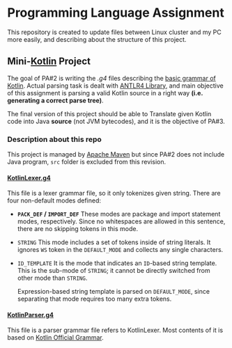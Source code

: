 # Programming Language Assignment

This repository is created to update files between Linux cluster and my PC more easily, and describing about the structure of this project.

## Mini-[Kotlin](https://kotlinlang.org/) Project

The goal of PA#2 is writing the *.g4* files describing the [basic grammar of Kotlin](https://kotlinlang.org/docs/reference/basic-syntax.html). Actual parsing task is dealt with [ANTLR4 Library](https://www.antlr.org/), and main objective of this assignment is parsing a valid Kotlin source in a right way **(i.e. generating a correct parse tree)**.

The final version of this project should be able to Translate given Kotlin code into Java **source** (not JVM bytecodes), and it is the objective of PA#3.

### Description about this repo

This project is managed by [Apache Maven](https://maven.apache.org/) but since PA#2 does not include Java program, `src` folder is excluded from this revision.

#### [KotlinLexer.g4](KotlinLexer.g4)

This file is a lexer grammar file, so it only tokenizes given string. There are four non-default modes defined:

* **`PACK_DEF` / `IMPORT_DEF`**
  These modes are package and import statement modes, respectively. Since no whitespaces are allowed in this sentence, there are no skipping tokens in this mode.
* `STRING`
  This mode includes a set of tokens inside of string literals. It ignores `WS` token in the `DEFAULT_MODE` and collects any single characters.
* `ID_TEMPLATE`
  It is the mode that indicates an `ID`-based string template. This is the sub-mode of `STRING`; it cannot be directly switched from other mode than `STRING`.

  Expression-based string template is parsed on `DEFAULT_MODE`, since separating that mode requires too many extra tokens.

#### [KotlinParser.g4](KotlinParser.g4)

This file is a parser grammar file refers to KotlinLexer. Most contents of it is based on [Kotlin Official Grammar](https://kotlinlang.org/docs/reference/grammar.html).